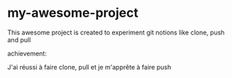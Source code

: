 # my-awesome-project

This awesome project is created to experiment git notions like clone, push and pull

achievement:

J'ai réussi à faire clone, pull et je m'apprête à faire push